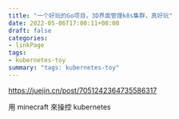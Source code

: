 ```yaml
---
title: "一个好玩的Go项目，3D界面管理k8s集群，真好玩"
date: 2022-05-06T17:00:11+08:00
draft: false
categories:
- linkPage
tags:
- kubernetes-toy
summary: "tags: kubernetes-toy"
---
```


https://juejin.cn/post/7051242364735586317

用 minecraft 來操控 kubernetes
